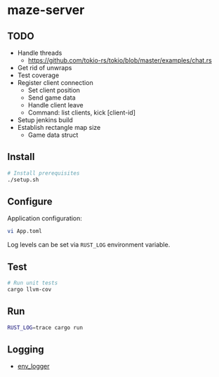 # maze-server

## TODO
- Handle threads
  - https://github.com/tokio-rs/tokio/blob/master/examples/chat.rs
- Get rid of unwraps
- Test coverage
- Register client connection
    - Set client position
    - Send game data
    - Handle client leave
    - Command: list clients, kick [client-id]
- Setup jenkins build
- Establish rectangle map size
    - Game data struct

## Install
```bash
# Install prerequisites
./setup.sh
```

## Configure

Application configuration:
```bash
vi App.toml
```
Log levels can be set via `RUST_LOG` environment variable.

## Test
```bash
# Run unit tests
cargo llvm-cov
```

## Run
```bash
RUST_LOG=trace cargo run
```

## Logging
- [env_logger](https://github.com/rust-cli/env_logger/tree/main)
